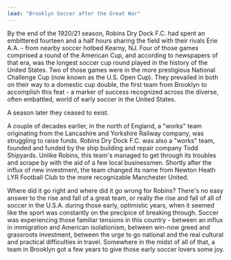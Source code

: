 ```yaml
---
lead: "Brooklyn Soccer after the Great War"
---
```


By the end of the 1920/21 season, Robins Dry Dock F.C. had spent an embittered fourteen and a half hours sharing the field with their rivals Erie A.A. - from nearby soccer hotbed Kearny, NJ. Four of those games comprised a round of the American Cup, and according to newspapers of that era, was the longest soccer cup round played in the history of the United States. Two of those games were in the more prestigious National Challenge Cup (now known as the U.S. Open Cup). They prevailed in both on their way to a domestic cup double, the first team from Brooklyn to accomplish this feat - a marker of success recognized across the diverse, often embattled, world of early soccer in the United States. 

A season later they ceased to exist.

A couple of decades earlier, in the north of England, a "works" team originating from the Lancashire and Yorkshire Railway company, was struggling to raise funds. Robins Dry Dock F.C. was also a "works" team, founded and funded by the ship building and repair company Todd Shipyards. Unlike Robins, this team's managed to get through its troubles and scrape by with the aid of a few local businessmen. Shortly after the influx of new investment, the team changed its name from Newton Heath LYR Football Club to the more recognizable Manchester United.

Where did it go right and where did it go wrong for Robins? There's no easy answer to the rise and fall of a great team, or really the rise and fall of all of soccer in the U.S.A. during those early, optimistic years, when it seemed like the sport was constantly on the precipice of breaking through. Soccer was experiencing those familiar tensions in this country - between an influx in immigration and American isolationism, between win-now greed and grassroots investment, between the urge to go national and the real cultural and practical difficulties in travel. Somewhere in the midst of all of that, a team in Brooklyn got a few years to give those early soccer lovers some joy.

